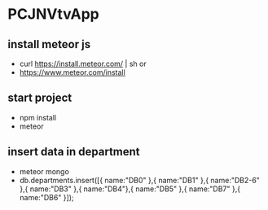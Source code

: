 # PCJNVtvApp

## install meteor js
- curl https://install.meteor.com/ | sh
or
- https://www.meteor.com/install

## start project
- npm install
- meteor


## insert data in department
- meteor mongo
- db.departments.insert([{ name:"DB0" },{ name:"DB1" },{ name:"DB2-6" },{ name:"DB3" },{ name:"DB4"},{ name:"DB5" },{ name:"DB7" },{ name:"DB6" }]);


